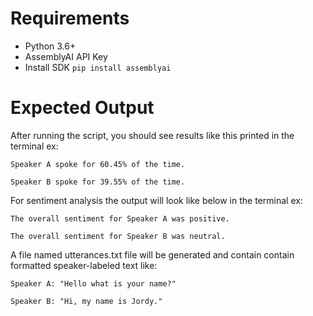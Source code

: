 # Requirements
- Python 3.6+
- AssemblyAI API Key
- Install SDK `pip install assemblyai`

# Expected Output
After running the script, you should see results like this printed in the terminal ex:

`Speaker A spoke for 60.45% of the time.`

`Speaker B spoke for 39.55% of the time.`

For sentiment analysis the output will look like below in the terminal ex:

`The overall sentiment for Speaker A was positive.`

`The overall sentiment for Speaker B was neutral.`

A file named utterances.txt file will be generated and contain contain formatted speaker-labeled text like:


`Speaker A: "Hello what is your name?"`

`Speaker B: "Hi, my name is Jordy."`

